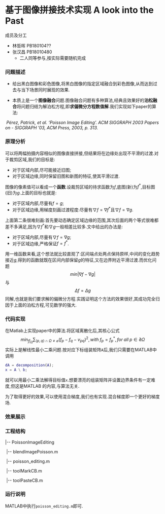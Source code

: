 # 基于图像拼接技术实现 A look into the Past



成员及分工

+ 林哲晖 PB180104??
+ 张汉昌 PB18010480
  + 二人同等参与,按实际需要随机完成



### 问题描述



+ 给出黑白图像和彩色图像,将黑白图像的指定区域融合到彩色图像,从而达到过去与当下场景同时展现的效果.



+ 本质上是一个**图像融合**问题.图像融合问题有多种算法,经典且效果好的**泊松融合**将问题归结为解泊松方程,即**求偏微分方程数值解**.我们实现如下paper的算法:

​	*Pérez, Patrick, et al. ‘Poisson Image Editing’. ACM SIGGRAPH 2003 Papers on - SIGGRAPH ’03, ACM Press, 2003, p. 313.*



### 原理分析



​	可以将两幅拍摄内容相似的图像直接拼接,但结果将在边缘处出现不平滑的过渡.对于裁剪区域,我们的目标是:

+ 对于区域内部,尽可能接近旧图;
+ 对于区域边缘,同时保留旧图和新图的特征,使其平滑过渡.



​	图像的像素值可以看成一个**函数**.设裁剪区域的待求函数为$f$,底图(新)为$f^*$,目标图(旧)为$g$.上面的目标也就是:

+ 对于区域内部,尽量有$f=g$;
+ 对于区域边缘,用梯度刻画过渡程度:尽量有$\nabla f = \nabla f^*$且$\nabla f = \nabla g$.



​	上面第二条很难刻画:首先要动态确定区域边缘的范围,其次后面的两个等式很难都差不多满足,因为$\nabla f^*$和$\nabla g$一般相差比较多.文中给出的办法是:

+ 对于区域内部,尽量有$\nabla f = \nabla g$;
+ 对于区域边缘,严格保证$f = f^*$.

用一维函数来看,这个想法就比较直观了:区间端点处两点保持原样,中间的变化趋势接近$g$,得到的函数就既在区间内部保留$g$的特征,又在边界附近平滑过渡.而优化问题
$$
min|\nabla f - \nabla g|
$$
与
$$
\Delta f = \Delta g
$$
同解,也就是我们要求解的偏微分方程.实践证明这个方法的效果很好,其成功完全归因于上面的泊松方程,可见数学的强大.



### 代码实现



在Matlab上实现paper中的算法.将区域离散化后,其核心公式
$$
min_{f|_\Omega} \sum_{\left< p, q\right> \cap \Omega \neq \varnothing} (f_p - f_q - v_{pq})^2, with \; f_p = f_p^*, for \; all \; p \in \partial \Omega
$$
实际上是解线性最小二乘问题.按对应下标组装矩阵`A`后,我们只需要在MATLAB中调用

```matlab
dA = decomposition(A);
x = A \ b;
```

就可以用最小二乘法解得目标值`x`.想要漂亮的组装矩阵并设置边界条件有一定难度,但这是MATLAB 的内容,与算法无关.



为了取得更好的效果,可以使用混合梯度,我们也有实现.混合梯度即一个更好的梯度场.



### 效果展示





### 工程结构



|-- PoissonImageEditing

​		|-- blendImagePoisson.m

​		|-- poisson_editing.m

​		|-- toolMarkCB.m

​		|-- toolPasteCB.m



### 运行说明



MATLAB中执行`poisson_editing.m`即可.
